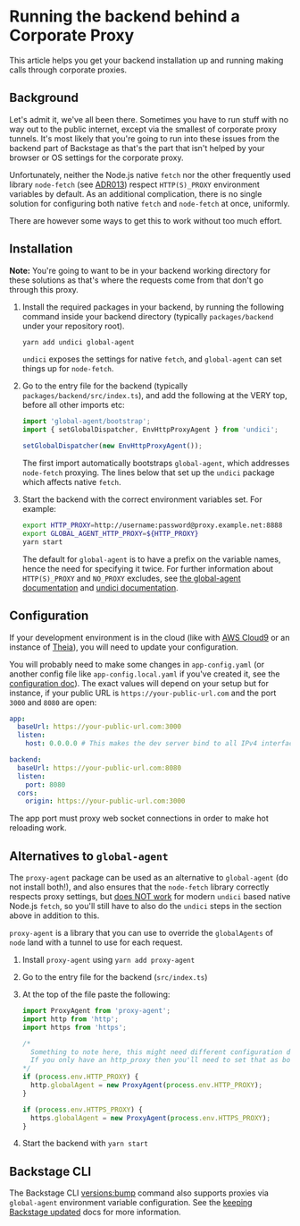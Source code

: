 # Running the backend behind a Corporate Proxy

This article helps you get your backend installation up and running making calls through corporate proxies.

## Background

Let's admit it, we've all been there. Sometimes you have to run stuff with no way out to the public internet, except via the smallest of corporate proxy tunnels. It's most likely that you're going to run into these issues from the backend part of Backstage as that's the part that isn't helped by your browser or OS settings for the corporate proxy.

Unfortunately, neither the Node.js native `fetch` nor the other frequently used library `node-fetch` (see [ADR013](https://backstage.io/docs/architecture-decisions/adrs-adr013)) respect `HTTP(S)_PROXY` environment variables by default. As an additional complication, there is no single solution for configuring both native `fetch` and `node-fetch` at once, uniformly.

There are however some ways to get this to work without too much effort.

## Installation

**Note:** You're going to want to be in your backend working directory for these solutions as that's where the requests come from that don't go through this proxy.

1. Install the required packages in your backend, by running the following command inside your backend directory (typically `packages/backend` under your repository root).

   ```bash
   yarn add undici global-agent
   ```

   `undici` exposes the settings for native `fetch`, and `global-agent` can set things up for `node-fetch`.

1. Go to the entry file for the backend (typically `packages/backend/src/index.ts`), and add the following at the VERY top, before all other imports etc:

   ```ts
   import 'global-agent/bootstrap';
   import { setGlobalDispatcher, EnvHttpProxyAgent } from 'undici';

   setGlobalDispatcher(new EnvHttpProxyAgent());
   ```

   The first import automatically bootstraps `global-agent`, which addresses `node-fetch` proxying. The lines below that set up the `undici` package which affects native `fetch`.

1. Start the backend with the correct environment variables set. For example:

   ```sh
   export HTTP_PROXY=http://username:password@proxy.example.net:8888
   export GLOBAL_AGENT_HTTP_PROXY=${HTTP_PROXY}
   yarn start
   ```

   The default for `global-agent` is to have a prefix on the variable names, hence the need for specifying it twice. For further information about `HTTP(S)_PROXY` and `NO_PROXY` excludes, see [the global-agent documentation](https://github.com/gajus/global-agent) and [undici documentation](https://github.com/nodejs/undici).

## Configuration

If your development environment is in the cloud (like with [AWS Cloud9](https://aws.amazon.com/cloud9/) or an instance of [Theia](https://theia-ide.org/)), you will need to update your configuration.

You will probably need to make some changes in `app-config.yaml` (or another config file like `app-config.local.yaml` if you've created it, see the [configuration doc](https://backstage.io/docs/conf/#supplying-configuration)).
The exact values will depend on your setup but for instance, if your public URL is `https://your-public-url.com` and the port `3000` and `8080` are open:

```yaml
app:
  baseUrl: https://your-public-url.com:3000
  listen:
    host: 0.0.0.0 # This makes the dev server bind to all IPv4 interfaces and not just the baseUrl hostname

backend:
  baseUrl: https://your-public-url.com:8080
  listen:
    port: 8080
  cors:
    origin: https://your-public-url.com:3000
```

The app port must proxy web socket connections in order to make hot reloading work.

## Alternatives to `global-agent`

The `proxy-agent` package can be used as an alternative to `global-agent` (do not install both!), and also ensures that the `node-fetch` library correctly respects proxy settings, but [does NOT work](https://github.com/TooTallNate/proxy-agents/issues/239) for modern `undici` based native Node.js `fetch`, so you'll still have to also do the `undici` steps in the section above in addition to this.

`proxy-agent` is a library that you can use to override the `globalAgents` of `node` land with a tunnel to use for each request.

1. Install `proxy-agent` using `yarn add proxy-agent`
2. Go to the entry file for the backend (`src/index.ts`)
3. At the top of the file paste the following:

   ```ts
   import ProxyAgent from 'proxy-agent';
   import http from 'http';
   import https from 'https';

   /*
     Something to note here, this might need different configuration depending on your own setup.
     If you only have an http_proxy then you'll need to set that as both the http and https globalAgent instead.
   */
   if (process.env.HTTP_PROXY) {
     http.globalAgent = new ProxyAgent(process.env.HTTP_PROXY);
   }

   if (process.env.HTTPS_PROXY) {
     https.globalAgent = new ProxyAgent(process.env.HTTPS_PROXY);
   }
   ```

4. Start the backend with `yarn start`

## Backstage CLI

The Backstage CLI [versions:bump](https://backstage.io/docs/tooling/cli/commands#versionsbump) command also supports proxies via `global-agent` environment variable configuration. See the [keeping Backstage updated](https://backstage.io/docs/getting-started/keeping-backstage-updated/#proxy) docs for more information.
